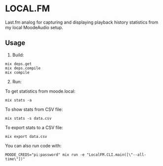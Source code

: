 # LOCAL.FM

Last.fm analog for capturing and displaying playback history statistics from my
local MoodeAudio setup.

## Usage

1. Build:

```
mix deps.get
mix deps.compile
mix compile
```

2. Run:

To get statistics from moode.local:

```
mix stats -a
```

To show stats from CSV file:

```
mix stats -s data.csv
```

To export stats to a CSV file:

```
mix export data.csv
```

You can also run code with:

```
MOODE_CREDS="pi:password" mix run -e "LocalFM.CLI.main([\"--all-time\"])"
```
